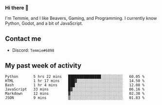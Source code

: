 ### Hi there 👋
I'm Temmie, and I like Beavers, Gaming, and Programming. I currently know Python, Godot, and a bit of JavaScript.

## Contact me
* Discord: `Temmie#6898`

## My past week of activity
<!--START_SECTION:waka-->

```text
Python       5 hrs 22 mins   ███████████████░░░░░░░░░░   60.05 %
HTML         1 hr 17 mins    ███▓░░░░░░░░░░░░░░░░░░░░░   14.50 %
Bash         1 hr 4 mins     ███░░░░░░░░░░░░░░░░░░░░░░   12.08 %
JavaScript   33 mins         █▓░░░░░░░░░░░░░░░░░░░░░░░   06.16 %
Markdown     12 mins         ▓░░░░░░░░░░░░░░░░░░░░░░░░   02.38 %
JSON         9 mins          ▒░░░░░░░░░░░░░░░░░░░░░░░░   01.83 %
```

<!--END_SECTION:waka-->
